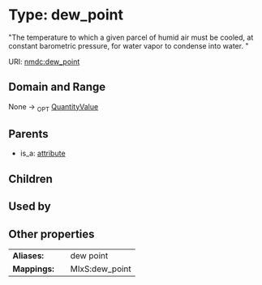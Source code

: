 
# Type: dew_point


"The temperature to which a given parcel of humid air must be cooled, at constant barometric pressure, for water vapor to condense into water. "

URI: [nmdc:dew_point](https://microbiomedata/meta/dew_point)


## Domain and Range

None ->  <sub>OPT</sub> [QuantityValue](QuantityValue.md)

## Parents

 *  is_a: [attribute](attribute.md)

## Children


## Used by


## Other properties

|  |  |  |
| --- | --- | --- |
| **Aliases:** | | dew point |
| **Mappings:** | | MIxS:dew_point |

